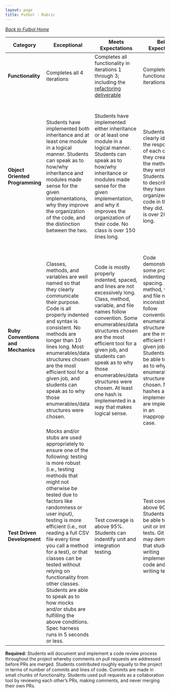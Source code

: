 ```yaml
---
layout: page
title: Futbol - Rubric
---
```


_[Back to Futbol Home](./index)_

| Category | **Exceptional** | **Meets Expectations** | **Below Expectations** | **Well Below Expectations** |
| -------- | ------------------------------ | ------------------------- | ------------------------- | ------------------------------ |
| **Functionality** | Completes all 4 iterations | Completes all functionality in iterations 1 through 3; including the [refactoring deliverable](./iterations/reorganization) | Completes all functionality in iterations 1 and 2 | Completes only iteration 1|
| **Object Oriented Programming** | Students have implemented both inheritance and at least one module in a logical manner.  Students can speak as to how/why inheritance and modules made sense for the given implementations, why they improve the organization of the code, and the distinction between the two. | Students have implemented either inheritance or at least one module in a logical manner.  Students can speak as to how/why inheritance or modules made sense for the given implementation, and why it improves the organization of their code.  No class is over 150 lines long. | Students can clearly identify the responsibility of each class that they created and the methods that they wrote. Students are able to describe why they have organized their code in the way they did. No class is over 200 lines long. | Students have difficulty explaining the reason they have organized their code in the way that they did. They may have few files that seem to be doing the vast majority of the work in the project, and have not drawn clear lines between the responsibilities of different classes they have created. |
| **Ruby Conventions and Mechanics** | Classes, methods, and variables are well named so that they clearly communicate their purpose. Code is all properly indented and syntax is consistent. No methods are longer than 10 lines long. Most enumerables/data structures chosen are the most efficient tool for a given job, and students can speak as to why those enumerables/data structures were chosen. | Code is mostly properly indented, spaced, and lines are not excessively long. Class, method, variable, and file names follow convention. Some enumerables/data structures chosen are the most efficient tool for a given job, and students can speak as to why those enumerables/data structures were chosen. At least one hash is implemented in a way that makes logical sense. | Code demonstrates some proper indenting and spacing. Class, method, variable, and file names inconsistently follow convention. Few enumerables/data structures chosen are the most efficient tool for a given job. Students may not be able to speak as to why those enumerables/data structures were chosen. No hashes are implemented, or are implemented in an inappropriate use case. | Code is not properly indented and spaced and lines are excessively long. Class, method, variable, and file names do not follow convention |
| **Test Driven Development** | Mocks and/or stubs are used appropriately to ensure one of the following: testing is more robust (i.e., testing methods that might not otherwise be tested due to factors like randomness or user input), testing is more efficient (i.e., not reading a full CSV file every time you call a method for a test), or that classes can be tested without relying on functionality from other classes. Students are able to speak as to how mocks and/or stubs are fulfilling the above conditions.  Spec harness runs in 5 seconds or less.  | Test coverage is above 95%. Students can indentify unit and integration testing. | Test coverage is above 90%. Students may not be able to identify unit or integration tests. Git history may demonstrate that students are writing implementation code and then writing tests. | Test coverage is below 90%. |

**Required:** Students will document  and implement a code review process throughout the project whereby comments on pull requests are addressed before PRs are merged. Students contributed roughly equally to the project in terms of number of commits and lines of code. Commits are made in small chunks of functionality. Students used pull requests as a collaboration tool by reviewing each other’s PRs, making comments, and never merging their own PRs.
